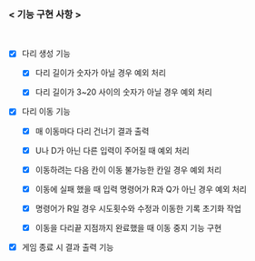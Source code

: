 ### < 기능 구현 사항 >
<br/>

- [x] 다리 생성 기능
    - [x] 다리 길이가 숫자가 아닐 경우 예외 처리
    - [x] 다리 길이가 3~20 사이의 숫자가 아닐 경우 예외 처리


- [x] 다리 이동 기능 
  - [x] 매 이동마다 다리 건너기 결과 출력 
  - [x] U나 D가 아닌 다른 입력이 주어질 때 예외 처리 
  - [x] 이동하려는 다음 칸이 이동 불가능한 칸일 경우 예외 처리
  - [X] 이동에 실패 했을 때 입력 명령어가 R과 Q가 아닌 경우 예외 처리
  - [X] 명령어가 R일 경우 시도횟수와 수정과 이동한 기록 초기화 작업
  - [X] 이동을 다리끝 지점까지 완료했을 때 이동 중지 기능 구현


- [x] 게임 종료 시 결과 출력 기능